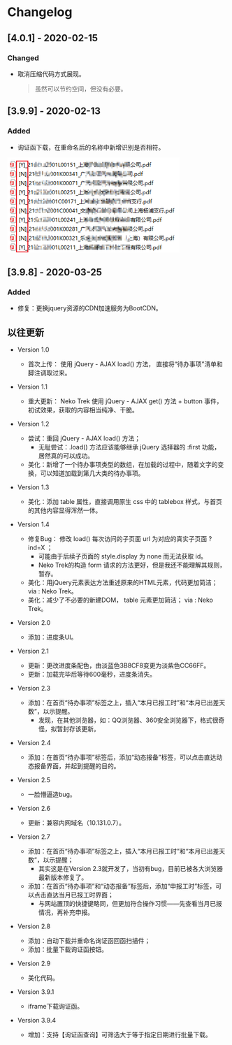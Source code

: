# Changelog

## [4.0.1] - 2020-02-15
### Changed
  * 取消压缩代码方式展现。
    > 虽然可以节约空间，但没有必要。

## [3.9.9] - 2020-02-13
### Added
  * 询证函下载，在重命名后的名称中新增识别是否相符。

![img](./img/EasyGoEnhancer_3.9.9_01.png)

## [3.9.8] - 2020-03-25
### Added
  * 修复：更换jquery资源的CDN加速服务为BootCDN。

## 以往更新
* Version 1.0
  * 首次上传： 使用 jQuery - AJAX load() 方法， 直接将“待办事项”清单和脚注调取过来。

* Version 1.1
  * 重大更新： Neko Trek 使用 jQuery - AJAX get() 方法 + button 事件， 初试效果，获取的内容相当纯净、干脆。

* Version 1.2
  * 尝试：重回 jQuery - AJAX load() 方法；
      * 无耻尝试：.load() 方法应该能够继承 jQuery 选择器的 :first 功能， 居然真的可以成功。
  * 美化：新增了一个待办事项类型的数组，在加载的过程中，随着文字的变换，可以知道加载到第几大类的待办事项。

* Version 1.3
  * 美化：添加 table 属性，直接调用原生 css 中的 tablebox 样式，与首页的其他内容显得浑然一体。

* Version 1.4
  * 修复Bug： 修改 load() 每次访问的子页面 url 为对应的真实子页面 ?ind=X ；
      * 可能由于后续子页面的 style.display 为 none 而无法获取 id。
      * Neko Trek的构造 form 请求的方法更好，但是我还不能理解其规则，暂存。
  * 美化：用jQuery元素表达方法重述原来的HTML元素，代码更加简洁； via : Neko Trek。
  * 美化：减少了不必要的新建DOM， table 元素更加简洁； via : Neko Trek。

* Version 2.0
  * 添加：进度条UI。

* Version 2.1
  * 更新：更改进度条配色，由淡蓝色3B8CF8变更为淡紫色CC66FF。
  * 更新：加载完毕后等待600毫秒，进度条消失。

* Version 2.3
  * 添加：在首页“待办事项”标签之上，插入“本月已报工时”和“本月已出差天数”，以示提醒。
      * 发现，在其他浏览器，如：QQ浏览器、360安全浏览器下，格式很奇怪，拟暂封存该更新。

* Version 2.4
  * 添加：在首页“待办事项”标签后，添加“动态报备”标签，可以点击直达动态报备界面，并起到提醒的目的。

* Version 2.5
  * 一脸懵逼造bug。

* Version 2.6
  * 更新：兼容内网域名（10.131.0.7）。

* Version 2.7
  * 添加：在首页“待办事项”标签之上，插入“本月已报工时”和“本月已出差天数”，以示提醒；
      * 其实这是在Version 2.3就开发了，当初有bug，目前已被各大浏览器最新版本修复了。
  * 添加：在首页“待办事项”和“动态报备”标签后，添加“申报工时”标签，可以点击直达当月已报工时界面；
      * 与网站置顶的快捷键略同，但更加符合操作习惯——先查看当月已报情况，再补充申报。

* Version 2.8
  * 添加：自动下载并重命名询证函回函扫描件；
  * 添加：批量下载询证函按钮。

* Version 2.9
  * 美化代码。

* Version 3.9.1
  * iframe下载询证函。

* Version 3.9.4
  * 增加：支持【询证函查询】可筛选大于等于指定日期进行批量下载。



